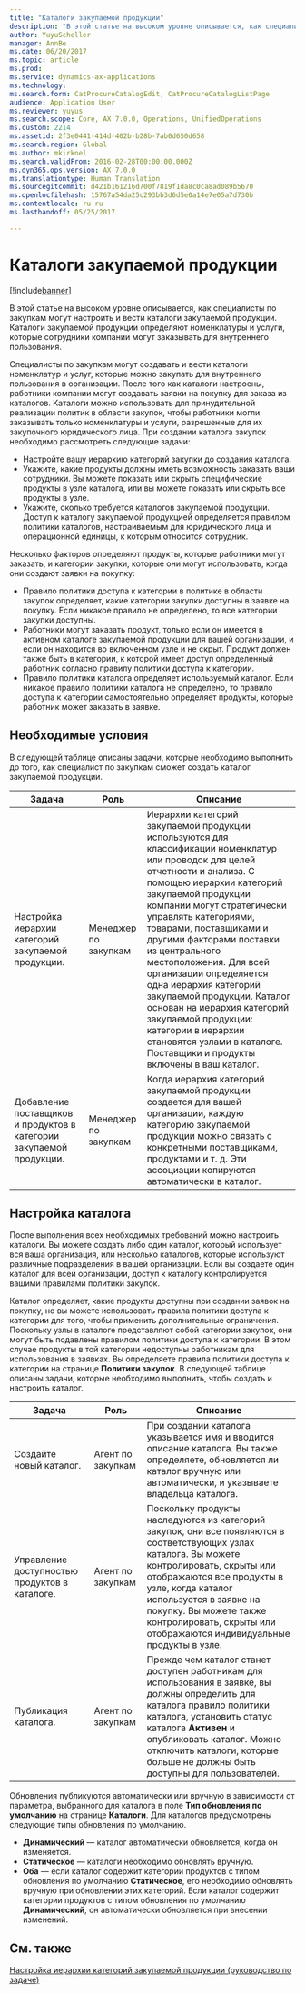 ```yaml
---
title: "Каталоги закупаемой продукции"
description: "В этой статье на высоком уровне описывается, как специалисты по закупкам могут настроить и вести каталоги закупаемой продукции. Каталоги закупаемой продукции определяют номенклатуры и услуги, которые сотрудники компании могут заказывать для внутреннего пользования."
author: YuyuScheller
manager: AnnBe
ms.date: 06/20/2017
ms.topic: article
ms.prod: 
ms.service: dynamics-ax-applications
ms.technology: 
ms.search.form: CatProcureCatalogEdit, CatProcureCatalogListPage
audience: Application User
ms.reviewer: yuyus
ms.search.scope: Core, AX 7.0.0, Operations, UnifiedOperations
ms.custom: 2214
ms.assetid: 2f3e0441-414d-402b-b28b-7ab0d650d658
ms.search.region: Global
ms.author: mkirknel
ms.search.validFrom: 2016-02-28T00:00:00.000Z
ms.dyn365.ops.version: AX 7.0.0
ms.translationtype: Human Translation
ms.sourcegitcommit: d421b161216d700f7819f1da8c0ca8ad089b5670
ms.openlocfilehash: 15767a54da25c293bb3d6d5e0a14e7e05a7d730b
ms.contentlocale: ru-ru
ms.lasthandoff: 05/25/2017

---
```


# <a name="procurement-catalogs"></a>Каталоги закупаемой продукции

[!include[banner](../includes/banner.md)]


В этой статье на высоком уровне описывается, как специалисты по закупкам могут настроить и вести каталоги закупаемой продукции. Каталоги закупаемой продукции определяют номенклатуры и услуги, которые сотрудники компании могут заказывать для внутреннего пользования.

Специалисты по закупкам могут создавать и вести каталоги номенклатур и услуг, которые можно закупать для внутреннего пользования в организации. После того как каталоги настроены, работники компании могут создавать заявки на покупку для заказа из каталогов. Каталоги можно использовать для принудительной реализации политик в области закупок, чтобы работники могли заказывать только номенклатуры и услуги, разрешенные для их закупочного юридического лица. При создании каталога закупок необходимо рассмотреть следующие задачи:

-   Настройте вашу иерархию категорий закупки до создания каталога.
-   Укажите, какие продукты должны иметь возможность заказать ваши сотрудники. Вы можете показать или скрыть специфические продукты в узле каталога, или вы можете показать или скрыть все продукты в узле.
-   Укажите, сколько требуется каталогов закупаемой продукции. Доступ к каталогу закупаемой продукцией определяется правилом политики каталогов, настраиваемым для юридического лица и операционной единицы, к которым относится сотрудник.

Несколько факторов определяют продукты, которые работники могут заказать, и категории закупки, которые они могут использовать, когда они создают заявки на покупку:

-   Правило политики доступа к категории в политике в области закупок определяет, какие категории закупки доступны в заявке на покупку. Если никакое правило не определено, то все категории закупки доступны.
-   Работники могут заказать продукт, только если он имеется в активном каталоге закупаемой продукции для вашей организации, и если он находится во включенном узле и не скрыт. Продукт должен также быть в категории, к которой имеет доступ определенный работник согласно правилу политики доступа к категории.
-   Правило политики каталога определяет используемый каталог. Если никакое правило политики каталога не определено, то правило доступа к категории самостоятельно определяет продукты, которые работник может заказать в заявке.

## <a name="prerequisites"></a>Необходимые условия
В следующей таблице описаны задачи, которые необходимо выполнить до того, как специалист по закупкам сможет создать каталог закупаемой продукции.

| Задача                                                | Роль               | Описание                                                                                                                                                                                                                                                                                                                                                                                                                                                                                                             |
|-----------------------------------------------------|--------------------|-------------------------------------------------------------------------------------------------------------------------------------------------------------------------------------------------------------------------------------------------------------------------------------------------------------------------------------------------------------------------------------------------------------------------------------------------------------------------------------------------------------------------|
| Настройка иерархии категорий закупаемой продукции.            | Менеджер по закупкам | Иерархии категорий закупаемой продукции используются для классификации номенклатур или проводок для целей отчетности и анализа. С помощью иерархии категорий закупаемой продукции компании могут стратегически управлять категориями, товарами, поставщиками и другими факторами поставки из центрального местоположения. Для всей организации определяется одна иерархия категорий закупаемой продукции. Каталог основан на иерархия категорий закупаемой продукции: категории в иерархии становятся узлами в каталоге. Поставщики и продукты включены в ваш каталог. |
| Добавление поставщиков и продуктов в категории закупаемой продукции. | Менеджер по закупкам | Когда иерархия категорий закупаемой продукции создается для вашей организации, каждую категорию закупаемой продукции можно связать с конкретными поставщиками, продуктами и т. д. Эти ассоциации копируются автоматически в каталог.                                                                                                                                                                                                                                                                                           |

## <a name="setting-up-a-catalog"></a>Настройка каталога
После выполнения всех необходимых требований можно настроить каталоги. Вы можете создать либо один каталог, который использует вся ваша организация, или несколько каталогов, которые используют различные подразделения в вашей организации. Если вы создаете один каталог для всей организации, доступ к каталогу контролируется вашими правилами политики закупок.  

Каталог определяет, какие продукты доступны при создании заявок на покупку, но вы можете использовать правила политики доступа к категории для того, чтобы применить дополнительные ограничения. Поскольку узлы в каталоге представляют собой категории закупок, они могут быть подавлены правилом политики доступа к категории. В этом случае продукты в той категории недоступны работникам для использования в заявках. Вы определяете правила политики доступа к категории на странице **Политики закупок**. В следующей таблице описаны задачи, которые необходимо выполнить, чтобы создать и настроить каталог.

| Задача                                                   | Роль             | Описание                                                                                                                                                                                                                                                                                                                  |
|--------------------------------------------------------|------------------|------------------------------------------------------------------------------------------------------------------------------------------------------------------------------------------------------------------------------------------------------------------------------------------------------------------------------|
| Создайте новый каталог.                                  | Агент по закупкам | При создании каталога указывается имя и вводится описание каталога. Вы также определяете, обновляется ли каталог вручную или автоматически, и указываете владельца каталога.                                                                                                                                      |
| Управление доступностью продуктов в каталоге. | Агент по закупкам | Поскольку продукты наследуются из категорий закупок, они все появляются в соответствующих узлах каталога. Вы можете контролировать, скрыты или отображаются все продукты в узле, когда каталог используется в заявке на покупку. Вы можете также контролировать, скрыты или отображаются индивидуальные продукты в узле. |
| Публикация каталога.                                   | Агент по закупкам | Прежде чем каталог станет доступен работникам для использования в заявке, вы должны определить для каталога правило политики каталога, установить статус каталога **Активен** и опубликовать каталог. Можно отключить каталоги, которые больше не должны быть доступны для пользователей.                                              |

Обновления публикуются автоматически или вручную в зависимости от параметра, выбранного для каталога в поле **Тип обновления по умолчанию** на странице **Каталоги**. Для каталогов предусмотрены следующие типы обновления по умолчанию.

-   **Динамический** — каталог автоматически обновляется, когда он изменяется.
-   **Статическое** — каталоги необходимо обновлять вручную.
-   **Оба** — если каталог содержит категории продуктов с типом обновления по умолчанию **Статическое**, его необходимо обновлять вручную при обновлении этих категорий. Если каталог содержит категории продуктов с типом обновления по умолчанию **Динамический**, он автоматически обновляется при внесении изменений.


<a name="see-also"></a>См. также
--------

[Настройка иерархии категорий закупаемой продукции (руководство по задаче)](http://ax.help.dynamics.com/en/wiki/set-up-a-procurement-category-hierarchy/)




